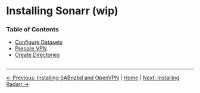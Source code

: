 # Installing Sonarr (wip)

### Table of Contents
- [Configure Datasets](#configure-datasets)
- [Prepare VPN](#prepare-vpn)
- [Create Directories](#create-directories)

##

---
[&larr; Previous: Installing SABnzbd and OpenVPN](3.%20Installing%20SABnzbd%20&%20VPN.md) | [Home](README.md) | [Next: Installing Radarr &rarr;](5.%20Installing%20Radarr.md)
